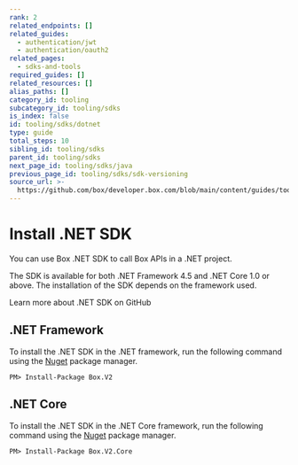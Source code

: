 ```yaml
---
rank: 2
related_endpoints: []
related_guides:
  - authentication/jwt
  - authentication/oauth2
related_pages:
  - sdks-and-tools
required_guides: []
related_resources: []
alias_paths: []
category_id: tooling
subcategory_id: tooling/sdks
is_index: false
id: tooling/sdks/dotnet
type: guide
total_steps: 10
sibling_id: tooling/sdks
parent_id: tooling/sdks
next_page_id: tooling/sdks/java
previous_page_id: tooling/sdks/sdk-versioning
source_url: >-
  https://github.com/box/developer.box.com/blob/main/content/guides/tooling/sdks/dotnet.md
---
```

# Install .NET SDK

You can use Box .NET SDK to call Box APIs in a .NET
project.

The SDK is available for both .NET Framework 4.5 and .NET Core 1.0 or
above. The installation of the SDK depends on the framework used.

<CTA to="https://github.com/box/box-windows-sdk-v2">

Learn more about .NET SDK on GitHub

</CTA>

## .NET Framework

To install the .NET SDK in the .NET framework, run the following command using
the [Nuget][nuget] package manager.

```shell
PM> Install-Package Box.V2
```

## .NET Core

To install the .NET SDK in the .NET Core framework, run the following command
using the [Nuget][nuget] package manager.

```shell
PM> Install-Package Box.V2.Core
```

[nuget]: https://www.nuget.org/